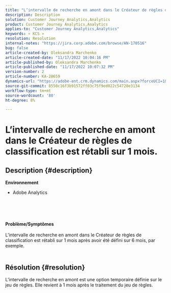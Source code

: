 ```yaml
---
title: "L’intervalle de recherche en amont dans le Créateur de règles de classification est rétabli sur 1 mois."
description: Description
solution: Customer Journey Analytics,Analytics
product: Customer Journey Analytics,Analytics
applies-to: "Customer Journey Analytics,Analytics"
keywords: « KCS »
resolution: Resolution
internal-notes: "https://jira.corp.adobe.com/browse/AN-170516"
bug: false
article-created-by: Oleksandra Marchenko
article-created-date: "11/17/2022 10:04:16 PM"
article-published-by: Oleksandra Marchenko
article-published-date: "11/17/2022 10:07:32 PM"
version-number: 2
article-number: KA-20659
dynamics-url: "https://adobe-ent.crm.dynamics.com/main.aspx?forceUCI=1&pagetype=entityrecord&etn=knowledgearticle&id=3d8e4cc5-c366-ed11-9561-6045bd006b25"
source-git-commit: 8550c16f3b91572ff03c75f9ed022c54728e3134
workflow-type: tm+mt
source-wordcount: '80'
ht-degree: 8%

---
```


# L’intervalle de recherche en amont dans le Créateur de règles de classification est rétabli sur 1 mois.

## Description {#description}

<b>Environnement </b>
- Adobe Analytics

<br><br> <br><br><b>Problème/Symptômes</b><br><br>L’intervalle de recherche en amont dans le Créateur de règles de classification est rétabli sur 1 mois après avoir été défini sur 6 mois, par exemple.
<br> 

## Résolution {#resolution}


L’intervalle de recherche en amont est une option temporaire définie sur le jeu de règles. Elle revient à 1 mois après le traitement du jeu de règles.
